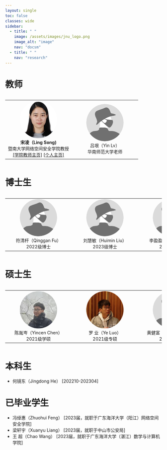 ```yaml
---
layout: single
toc: false
classes: wide
sidebar:
  - title: " "
    image: /assets/images/jnu_logo.png
    image_alt: "image"
    nav: "docsm"
  - title: " "
    nav: "research"  
---
```


<style type="text/css">
  .member-img-container{
    width: 100%;
    overflow-x: auto; 
    max-width: 1500px; /* 容器最大宽度为100% */
  }
  .member-img-container table{
    width: 1000px; /* 设置容器宽度 */
    table-layout: fixed;
  }
  .member-img-container th{
    text-align: center;
  }
  .member-img-container td{
    text-align: center;
    width: 200px;
  }
  .member-img-container img {
      width: 120px; 
      height: 120px; 
      border-radius: 50%;
      overflow: hidden;
  }

    /* 在较小的屏幕尺寸下调整表格样式 */
  @media screen and (max-width: 1200px) {
    .member-img-container {
      overflow-x: scroll; /* 横向溢出时始终显示滚动条 */
      width: 100%; /* 容器宽度设置为100% */
    }
</style>



<h1>教师</h1>

<div class="member-img-container">
    <table>
        <tr>
            <td>
                <div>
                    <img alt="member" src="/assets/images/members/mem-sl.jpg">
                </div>
                <div>
                    <span><b>宋凌（Ling Song)</b></span><br/>
                    <span>暨南大学网络空间安全学院教授</span><br/>
                      <span><a href="https://cybsec.jnu.edu.cn/2023/1120/c39591a781833/page.htm">[学院教师主页]</a>  <a href="https://sites.google.com/view/ling-song/home">[个人主页]</a></span>
                </div>
            </td>
            <td>
                <div>
                    <img alt="member" src="/assets/images/members/mem-niming.png">
                </div>
                <div>
                    <span>吕垠（Yin Lv）</span><br/>
                    <span>华南师范大学老师</span>
                </div>
            </td>
        </tr>
    </table>
</div>
                      
<h1>博士生</h1>

<div class="member-img-container">
    <table>
        <tr>
            <td>
                <div>
                    <img alt="member" src="/assets/images/members/mem-niming.png">
                </div>
                <div>
                    <span>符清杆（Qinggan Fu）</span><br/>
                    <span>2022级博士</span>
                </div>
            </td>
            <td>
                <div>
                    <img alt="member" src="/assets/images/members/mem-niming.png">
                </div>
                <div>
                    <span>刘慧敏（Huimin Liu）</span><br/>
                    <span>2023级博士</span>
                </div>
            </td>
            <td>
                <div>
                    <img alt="member" src="/assets/images/members/mem-niming.png">
                </div>
                <div>
                    <span>李盈盈（Yingying Li）</span><br/>
                    <span>2023级博士</span>
                </div>
            </td>
      </tr>
    </table>
</div>

<h1>硕士生</h1>

<div class="member-img-container">
    <table>
         <tr>
            <td>
                <div>
                    <img alt="member" src="/assets/images/members/mem-cyc.jpg">
                </div>
                <div>
                    <span>陈胤岑（Yincen Chen）</span><br/>
                    <span>2021级学硕</span>
                </div>
            </td>
            <td>
                <div>
                    <img alt="member" src="/assets/images/members/mem-ly.jpg">
                </div>
                <div>
                    <span>罗  业（Ye Luo）</span><br/>
                    <span>2021级专硕</span>
                </div>
            </td>
            <td>
                <div>
                    <img alt="member" src="/assets/images/members/mem-niming.png">
                </div>
                <div>
                    <span>黄健富（Jianfu Huang）</span><br/>
                    <span>2021级专硕</span>
                </div>
            </td>
            <td>
                <div>
                    <img alt="member" src="/assets/images/members/mem-niming.png">
                </div>
                <div>
                    <span>黄添榕（Tianrong Huang）</span><br/>
                    <span>2022级学硕</span>
                </div>
            </td>
        </tr>
    </table>
</div>
 

<h1>本科生</h1>

<ul>
    <li>何镜东（Jingdong He）  [202210-202304]</li>
</ul>

<h1>已毕业学生</h1>

<ul>
    <li>冯倬惠（Zhuohui Feng） [2023届，就职于广东海洋大学（阳江）网络空间安全学院]</li>
    <li>梁轩宇（Xuanyu Liang） [2023届，就职于中山市公安局]</li>
    <li>王    超（Chao Wang） [2023届，就职于广东海洋大学（湛江）数学与计算机学院]</li>
</ul>






